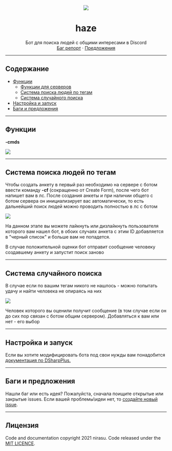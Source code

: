 <p align="center">
  <a href="https://github.com/nirasu-git/DsharpBot">
    <img src="https://c4.wallpaperflare.com/wallpaper/370/629/227/anime-original-fog-girl-hd-wallpaper-preview.jpg">
  </a>

  <h1 align="center">haze</h1>
  <p align="center">
    Бот для поиска людей с общими интересами в Discord <br> 
    <a href="https://github.com/nirasu-git/DsharpBot/issues/new">Баг репорт</a>
    ·
    <a href="https://github.com/nirasu-git/DsharpBot/issues/new">Предложения</a>
  </p>
</p>

***
## Содержание

- [Функции](#Функции)
  - [Функции для серверов](#Функции-для-серверов)
  - [Система поиска людей по тегам](#Система-поиска-людей-по-тегам)
  - [Система случайного поиска](#Система-случайного-поиска)
- [Настройка и запуск](#Настройка-и-запуск)
- [Баги и предложения](#Баги-и-предложения)

***
## Функции

**-cmds**

<img src="https://cdn.discordapp.com/attachments/836250799382069268/839987861671247913/unknown.png">

***
## Система поиска людей по тегам

Чтобы создать анкету в первый раз необходимо на сервере с ботом ввести команду **-cf** (сокращенно от Create Form), после чего бот напишет вам в лс. После создания анкеты и при наличии общего с ботом сервера он инициализирует вас автоматически, то есть дальнейший поиск людей можно проводить полностью в лс с ботом

<img src="https://cdn.discordapp.com/attachments/836250799382069268/838409313131298836/unknown.png">

На данном этапе вы можете лайкнуть или дизлайкнуть пользователя которого вам нашел бот, в обоих случаях анкета с этим ID добавляется в "черный список" и больше вам не попадется. 

В случае положительной оценки бот отправит сообщение человеку создавшему анкету и запустит поиск заново

***
## Система случайного поиска
В случае если по вашим тегам никого не нашлось - можно попытать удачу и найти человека не опираясь на них

<img src="https://cdn.discordapp.com/attachments/836250799382069268/839980292345298954/unknown.png">

Человек которого вы оценили получит сообщение (в том случае если он до сих пор связан с ботом общим сервером).
Добавляться к вам или нет - его выбор
***
## Настройка и запуск
Если вы хотите модифицировать бота под свои нужды вам понадобится <a href="https://dsharpplus.github.io/articles/basics/bot_account.html">документация по DSharpPlus.</a>
***

## Баги и предложения

Нашли баг или есть идея? Пожалуйста, сначала поищите открытые или закрытые issues. Если вашей проблемы\идеи нет, то [создайте новый issue](https://github.com/nirasu-git/DsharpBot/issues/new).

***
## Лицензия

Code and documentation copyright 2021 nirasu. Code released under the [MIT LICENCE](https://github.com/nirasu-git/DsharpBot/blob/master/LICENSE).
